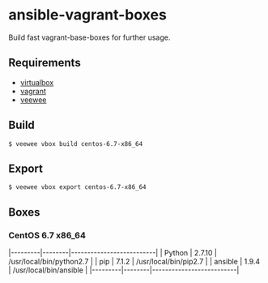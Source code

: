 # ansible-vagrant-boxes

Build fast vagrant-base-boxes for further usage.

## Requirements

* [virtualbox](https://www.virtualbox.org/)
* [vagrant](https://www.vagrantup.com/)
* [veewee](https://github.com/jedi4ever/veewee)

## Build
```
$ veewee vbox build centos-6.7-x86_64
```

## Export
```
$ veewee vbox export centos-6.7-x86_64
```

## Boxes

### CentOS 6.7 x86_64

|---------|--------|--------------------------|
| Python  | 2.7.10 | /usr/local/bin/python2.7 |
| pip     | 7.1.2  | /usr/local/bin/pip2.7    |
| ansible | 1.9.4  | /usr/local/bin/ansible   |
|---------|--------|--------------------------|
